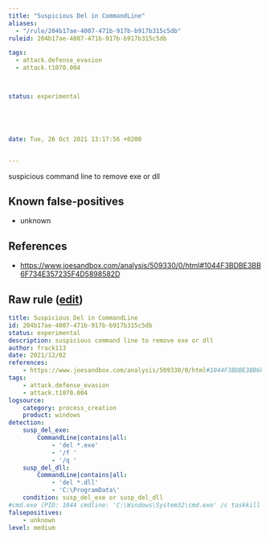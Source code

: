 ```yaml
---
title: "Suspicious Del in CommandLine"
aliases:
  - "/rule/204b17ae-4007-471b-917b-b917b315c5db"
ruleid: 204b17ae-4007-471b-917b-b917b315c5db

tags:
  - attack.defense_evasion
  - attack.t1070.004



status: experimental





date: Tue, 26 Oct 2021 13:17:56 +0200


---
```


suspicious command line to remove exe or dll

<!--more-->


## Known false-positives

* unknown



## References

* https://www.joesandbox.com/analysis/509330/0/html#1044F3BDBE3BB6F734E357235F4D5898582D


## Raw rule ([edit](https://github.com/SigmaHQ/sigma/edit/master/rules/windows/process_creation/proc_creation_win_susp_del.yml))
```yaml
title: Suspicious Del in CommandLine
id: 204b17ae-4007-471b-917b-b917b315c5db
status: experimental
description: suspicious command line to remove exe or dll
author: frack113
date: 2021/12/02
references:
    - https://www.joesandbox.com/analysis/509330/0/html#1044F3BDBE3BB6F734E357235F4D5898582D
tags:
    - attack.defense_evasion
    - attack.t1070.004 
logsource:
    category: process_creation
    product: windows
detection:
    susp_del_exe:
        CommandLine|contains|all:
            - 'del *.exe'
            - '/f '
            - '/q '
    susp_del_dll:
        CommandLine|contains|all:
            - 'del *.dll'
            - 'C:\ProgramData\'
    condition: susp_del_exe or susp_del_dll
#cmd.exe (PID: 1044 cmdline: 'C:\Windows\System32\cmd.exe' /c taskkill /im A8D4.exe /f & timeout /t 6 & del /f /q 'C:\Users\user~1\AppData\Local\Temp\A8D4.exe' & del C:\ProgramData\*.dll & exit 
falsepositives:
    - unknown
level: medium

```
